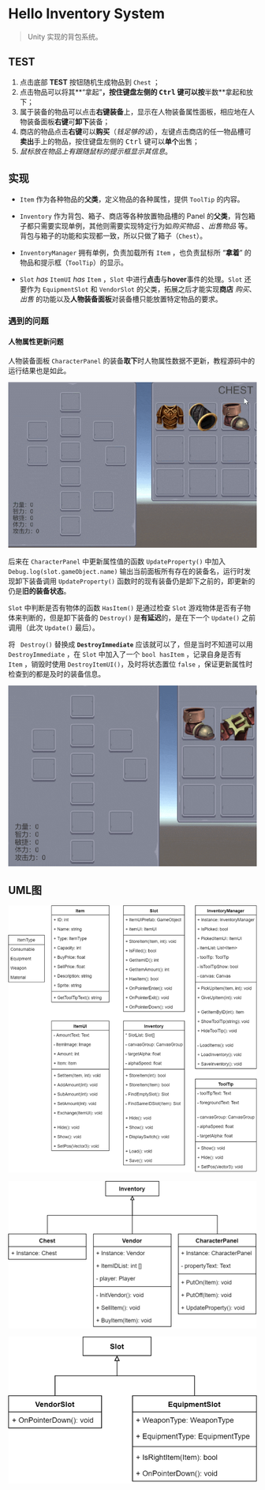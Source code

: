 # Hello Inventory System

> Unity 实现的背包系统。

## TEST

1. 点击底部 **TEST** 按钮随机生成物品到 `Chest` ；
2. 点击物品可以将其**“拿起”**，按住键盘左侧的 <kbd>Ctrl</kbd> 键可以按**半数**拿起和放下；
3. 属于装备的物品可以点击**右键装备**上，显示在人物装备属性面板，相应地在人物装备面板**右键**可**卸下**装备；
4. 商店的物品点击**右键**可以**购买**（*钱足够的话*），左键点击商店的任一物品槽可**卖出**手上的物品，按住键盘左侧的 <kbd>Ctrl</kbd> 键可以**单个**出售；
5. *鼠标放在物品上有跟随鼠标的提示框显示其信息*。

## 实现

- `Item` 作为各种物品的**父类**，定义物品的各种属性，提供 `ToolTip` 的内容。

- `Inventory` 作为背包、箱子、商店等各种放置物品槽的 Panel 的**父类**，背包箱子都只需要实现单例，其他则需要实现特定行为如*购买物品* 、*出售物品* 等。背包与箱子的功能和实现都一致，所以只做了箱子（`Chest`）。

- `InventoryManager` 拥有单例，负责加载所有 `Item` ，也负责鼠标所 “**拿着**” 的物品和提示框（`ToolTip`）的显示。

- `Slot` *has* `ItemUI` *has* `Item` ，`Slot` 中进行**点击**与**hover**事件的处理。`Slot` 还要作为 `EquipmentSlot` 和 `VendorSlot` 的父类，拓展之后才能实现**商店** *购买*、*出售* 的功能以及**人物装备面板**对装备槽只能放置特定物品的要求。

### 遇到的问题

#### 人物属性更新问题

人物装备面板 `CharacterPanel` 的装备**取下**时人物属性数据不更新，教程源码中的运行结果也是如此。

![人物属性更新延迟](README/人物属性更新延迟.gif)

后来在 `CharacterPanel` 中更新属性值的函数 `UpdateProperty()` 中加入 `Debug.log(slot.gameObject.name)` 输出当前面板所有存在的装备名，运行时发现卸下装备调用 `UpdateProperty()` 函数时的现有装备仍是卸下之前的，即更新的仍是**旧的装备状态**。

`Slot` 中判断是否有物体的函数 `HasItem()` 是通过检查 `Slot` 游戏物体是否有子物体来判断的，但是卸下装备的 `Destroy()` 是**有延迟**的，是在下一个 `Update()` 之前调用（此次 `Update()` 最后）。

将 ` Destroy()` 替换成 **`DestroyImmediate`** 应该就可以了，但是当时不知道可以用 `DestroyImmediate` ，在 `Slot` 中加入了一个 `bool hasItem` ，记录自身是否有 `Item` ，销毁时使用 `DestroyItemUI()`，及时将状态置位 `false` ，保证更新属性时检查到的都是及时的装备信息。

![人物属性更新修复后](README/人物属性更新修复后.gif)

## UML图

![UML图](README/UML.png)



![UML-Inventory](README/UML-Inventory.png)



![UML-Slot](README/UML-Slot.png)



